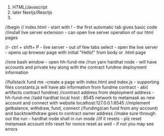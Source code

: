 1. HTML/Javascript
2. later Nextjs/Reactjs
3.

//begin
// index.html - start with ! - the first automatic tab gives basic code
//install live server extension - can open live server operation of our html pages

//- ctrl + shift+ P - live server - out of few tabs select - open the live server - opens up browser page with initial "Hello!" from body or .html page

//one bash window - open hh-fund-me 
//run yarn hardhat node - will have accounts and private key along with the contract fundme deployment information

//fullstack fund me -create a page with index.html and index.js  - supporting files constants.js will have abi information from fundme contract - abi( artifacts contract fundme)
//contract address from deployment address - hh-fund-me
//add hardhat local host : 8545 network to metamask as new account and connect with website localhost:127.0.0.1:8545
//implement getbalance, withdraw, fund, connect 
//funding(can fund from any account) and backtowithdraw goes to contract owner address
//make sure through out the run - hardhat node shall in run mode 
//if it resets - plz reset metamask account info reset for nonce reset as well - if not you may see errors

